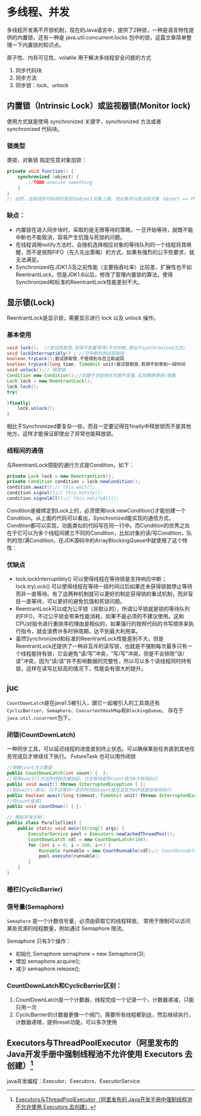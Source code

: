 # 多线程、并发
<!-- @author DHJT 2019-07-08 -->

多线程开发离不开锁机制，现在的Java语言中，提供了2种锁，一种是语言特性提供的内置锁，还有一种是 java.util.concurrent.locks 包中的锁，这篇文章简单整理一下内置锁的知识点。

原子性、内存可见性、volatile
用于解决多线程安全问题的方式
1. 同步代码块
2. 同步方法
3. 同步锁：lock、unlock

## 内置锁（Intrinsic Lock）或监视器锁(Monitor lock)
使用方式就是使用 synchronized 关键字，synchronized 方法或者 synchronized 代码块。

### 锁类型
类锁、对象锁
指定任意对象加锁：
```java
private void function() {
    synchronized (object) {
        //TODO execute something
    }
}
// 此时，这段同步代码块的锁加在object对象上面。该对象可以是当前对象（object == this），也可以是当前类的Class对象（object == MyClass.class）。
```
### 缺点：
- 内置锁在进入同步块时，采取的是无限等待的策略，一旦开始等待，就既不能中断也不能取消，容易产生饥饿与死锁的问题。
- 在线程调用notify方法时，会随机选择相应对象的等待队列的一个线程将其唤醒，而不是按照FIFO（先入先出策略）的方式，如果有强烈的公平性要求，就无法满足。
- Synchronized在JDK1.5及之前性能（主要指吞吐率）比较差，扩展性也不如ReentrantLock。但是JDK1.6以后，修改了管理内置锁的算法，使得Synchronized和标准的ReentrantLock性能差别不大。

## 显示锁(Lock)
ReentrantLock是显示锁，需要显示进行 lock 以及 unlock 操作。

### 基本使用
```java
void lock();  //尝试获取锁,若得不到着等待(不可中断,类似于synchronized方式)
void lockInterruptibly() ; //可中断的尝试获取锁
boolean tryLock();尝试获取锁,不管得到与否立即返回
boolean tryLock(long time, TimeUnit unit)尝试获取锁,若得不到等到一段时间
void unlock();// 释放锁
Condition new Condition();//创建于该锁相关的条件变量,实现精确等待/唤醒
Lock lock = new ReentrantLock();
lock.lock();
try{

}finally{
    lock.unlock();
}
```
相比于Synchronized要复杂一些，而且一定要记得在finally中释放锁而不是其他地方，这样才能保证即使出了异常也能释放锁。

### 线程间的通信
与ReentrantLock搭配的通行方式是Condition，如下：
```java
private Lock lock = new ReentrantLock();  
private Condition condition = lock.newCondition(); 
condition.await();// this.wait();  
condition.signal();// this.notify();  
condition.signalAll();// this.notifyAll();
```
Condition是被绑定到Lock上的，必须使用lock.newCondition()才能创建一个Condition。从上面的代码可以看出，Synchronized能实现的通信方式，Condition都可以实现，功能类似的代码写在同一行中。而Condition的优秀之处在于它可以为多个线程间建立不同的Condition，比如对象的读/写Condition，队列的空/满Condition，在JDK源码中的ArrayBlockingQueue中就使用了这个特性：

### 优缺点
- lock.lockInterruptibly() 可以使得线程在等待锁是支持响应中断；lock.tryLock() 可以使得线程在等待一段时间过后如果还未获得锁就停止等待而非一直等待。有了这两种机制就可以更好的制定获得锁的重试机制，而非盲目一直等待，可以更好的避免饥饿和死锁问题。
- ReentrantLock可以成为公平锁（非默认的），所谓公平锁就是锁的等待队列的FIFO，不过公平锁会带来性能消耗，如果不是必须的不建议使用。这和CPU对指令进行重排序的理由是相似的，如果强行的按照代码的书写顺序来执行指令，就会浪费许多时钟周期，达不到最大利用率。
- 虽然Synchronized和标准的ReentrantLock性能差别不大，但是ReentrantLock还提供了一种非互斥的读写锁，也就是不强制每次最多只有一个线程能持有锁，它会避免“读/写”冲突，“写/写”冲突，但是不会排除“读/读”冲突，因为“读/读”并不影响数据的完整性，所以可以多个读线程同时持有锁，这样在读写比较高的情况下，性能会有很大的提升。

## juc
`CountDownLatch`是在java1.5被引入，跟它一起被引入的工具类还有`CyclicBarrier`、`Semaphore`、`ConcurrentHashMap`和`BlockingQueue`。
存在于`java.util.cucurrent`包下。

### 闭锁(CountDownLatch)
一种同步工具，可以延迟线程的进度直到终止状态。可以确保某些任务直到其他任务完成后才继续往下执行。
FutureTask 也可以用作闭锁
```java
//参数count为计数值
public CountDownLatch(int count) {  };
//调用await()方法的线程会被挂起，它会等待直到count值为0才继续执行
public void await() throws InterruptedException { };
//和await()类似，只不过等待一定的时间后count值还没变为0的话就会继续执行
public boolean await(long timeout, TimeUnit unit) throws InterruptedException { };
//将count值减1
public void countDown() { };

// 模拟并发示例：
public class Parallellimit {
    public static void main(String[] args) {
        ExecutorService pool = Executors.newCachedThreadPool();
        CountDownLatch cdl = new CountDownLatch(100);
        for (int i = 0; i < 100; i++) {
            Runnable runnable = new CountRunnable(cdl);// CountRunnable 为实现 Runnable 接口的类
            pool.execute(runnable);
        }
    }
}
```

### 栅栏(CyclicBarrier)

### 信号量(Semaphore)
`Semaphore` 是一个计数信号量，必须由获取它的线程释放。
常用于限制可以访问某些资源的线程数量，例如通过 Semaphore 限流。

Semaphore 只有3个操作：
- 初始化 Semaphore semaphore = new Semaphore(3);
- 增加 semaphore.acquire();
- 减少 semaphore.release();


### CountDownLatch和CyclicBarrier区别：
1. CountDownLatch是一个计数器，线程完成一个记录一个，计数器递减，只能只用一次
2. CyclicBarrier的计数器更像一个阀门，需要所有线程都到达，然后继续执行，计数器递增，提供reset功能，可以多次使用


## Executors与ThreadPoolExecutor（阿里发布的 Java开发手册中强制线程池不允许使用 Executors 去创建）[^2]
java并发编程：Executor、Executors、ExecutorService


[^1]: [Guava ListenableFuture实现异步非阻塞调用](https://blog.csdn.net/zbw18297786698/article/details/73411762)
[^2]: [Executors与ThreadPoolExecutor（阿里发布的 Java开发手册中强制线程池不允许使用 Executors 去创建）](https://blog.csdn.net/qq_33300570/article/details/78394188)
